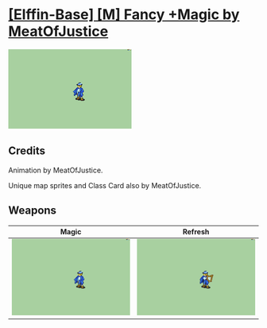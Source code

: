 # [\[Elffin-Base\] \[M\] Fancy +Magic by MeatOfJustice](./)

<img src="./6.%20Magic/Magic_000.png" alt="[Elffin-Base] [M] Fancy +Magic by MeatOfJustice standing" />

## Credits

Animation by MeatOfJustice.

Unique map sprites and Class Card also by MeatOfJustice.

## Weapons


|Magic |Refresh |
|  :---: | :---: |
| <img alt="Magic animation" src="./6.%20Magic/Magic.gif" /> | <img alt="Refresh animation" src="./8.%20Refresh/Refresh.gif" /> |
